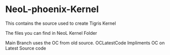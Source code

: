 NeoL-phoenix-Kernel
===================

This contains the source used to create Tigris Kernel

The files you can find in NeoL Kernel Folder

Main Branch uses the OC from old source.
OCLatestCode Impliments OC on Latest Source code
